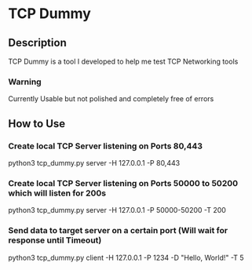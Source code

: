 # TCP Dummy

## Description
TCP Dummy is a tool I developed to help me test TCP Networking tools

### Warning
Currently Usable but not polished and completely free of errors

## How to Use

### Create local TCP Server listening on Ports 80,443
python3 tcp_dummy.py server -H 127.0.0.1 -P 80,443

### Create local TCP Server listening on Ports 50000 to 50200 which will listen for 200s
python3 tcp_dummy.py server -H 127.0.0.1 -P 50000-50200 -T 200

### Send data to target server on a certain port (Will wait for response until Timeout)
python3 tcp_dummy.py client -H 127.0.0.1 -P 1234 -D "Hello, World!" -T 5

